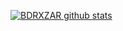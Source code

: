 [![BDRXZAR github stats](https://github-readme-stats.vercel.app/api?username=Badriian24)](https://github.com/Badriian24/github-readme-stats)
